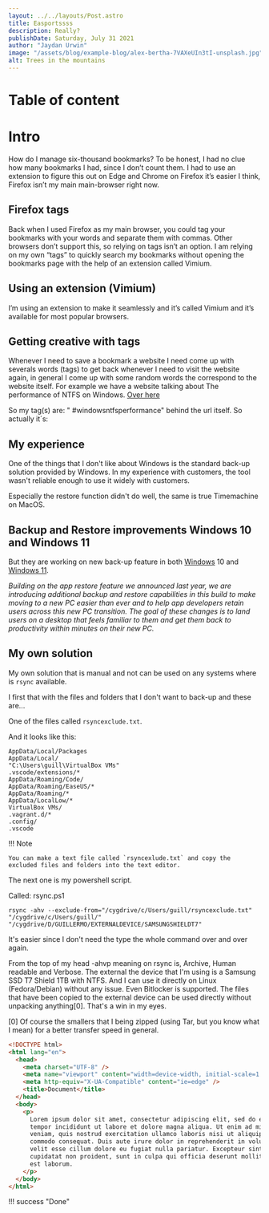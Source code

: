 ```yaml
---
layout: ../../layouts/Post.astro
title: Easportssss
description: Really?
publishDate: Saturday, July 31 2021
author: "Jaydan Urwin"
image: "/assets/blog/example-blog/alex-bertha-7VAXeUIn3tI-unsplash.jpg"
alt: Trees in the mountains
---
```


# Table of content

# Intro

How do I manage six-thousand bookmarks? To be honest, I had no clue how many bookmarks I had, since I don’t count them. I had to use an extension to figure this out on Edge and Chrome on Firefox it’s easier I think, Firefox isn’t my main main-browser right now.

## Firefox tags

Back when I used Firefox as my main browser, you could tag your bookmarks with your words and separate them with commas. Other browsers don’t support this, so relying on tags isn’t an option.
I am relying on my own “tags” to quickly search my bookmarks without opening the bookmarks page with the help of an extension called Vimium.

## Using an extension (Vimium)

I’m using an extension to make it seamlessly and it’s called Vimium and it’s available for most popular browsers.

## Getting creative with tags

Whenever I need to save a bookmark a website I need come up with severals words (tags) to get back whenever I need to visit the website again, in general I come up with some random words the correspond to the website itself. For example we have a website talking about The performance of NTFS on Windows. [Over here](https://github.com/Microsoft/WSL/issues/873#issuecomment-425272829)

So my tag(s) are: " #windowsntfsperformance" behind the url itself. So actually it´s:

## My experience

One of the things that I don't like about Windows is the standard back-up solution provided by Windows.
In my experience with customers, the tool wasn't reliable enough to use it widely with customers.

Especially the restore function didn't do well, the same is true Timemachine on MacOS.

## Backup and Restore improvements Windows 10 and Windows 11

But they are working on new back-up feature in both [Windows](https://twitter.com/PhantomOfEarth/status/1690143092224266244?s=20) 10 and [Windows 11](https://blogs.windows.com/windows-insider/2023/05/24/announcing-windows-11-insider-preview-build-23466/).

_Building on the app restore feature we announced last year, we are introducing additional backup and restore capabilities in this build to make moving to a new PC easier than ever and to help app developers retain users across this new PC transition. The goal of these changes is to land users on a desktop that feels familiar to them and get them back to productivity within minutes on their new PC._

## My own solution

My own solution that is manual and not can be used on any systems where is `rsync` available.

I first that with the files and folders that I don't want to back-up and these are...

One of the files called `rsyncexclude.txt`.

And it looks like this:

```
AppData/Local/Packages
AppData/Local/
"C:\Users\guill\VirtualBox VMs"
.vscode/extensions/*
AppData/Roaming/Code/
AppData/Roaming/EaseUS/*
AppData/Roaming/*
AppData/LocalLow/*
VirtualBox VMs/
.vagrant.d/*
.config/
.vscode
```

!!! Note

    You can make a text file called `rsyncexlude.txt` and copy the excluded files and folders into the text editor.

The next one is my powershell script.

Called: rsync.ps1

```
rsync -ahv --exclude-from="/cygdrive/c/Users/guill/rsyncexclude.txt" "/cygdrive/c/Users/guill/" "/cygdrive/D/GUILLERMO/EXTERNALDEVICE/SAMSUNGSHIELDT7"
```

It's easier since I don't need the type the whole command over and over again.

From the top of my head -ahvp meaning on rsync is, Archive, Human readable and Verbose.
The external the device that I'm using is a Samsung SSD T7 Shield 1TB with NTFS.
And I can use it directly on Linux (Fedora/Debian) without any issue. Even Bitlocker is supported.
The files that have been copied to the external device can be used directly without unpacking anything[0].
That's a win in my eyes.

[0] Of course the smallers that I being zipped (using Tar, but you know what I mean) for a better transfer speed in general.

```html
<!DOCTYPE html>
<html lang="en">
  <head>
    <meta charset="UTF-8" />
    <meta name="viewport" content="width=device-width, initial-scale=1.0" />
    <meta http-equiv="X-UA-Compatible" content="ie=edge" />
    <title>Document</title>
  </head>
  <body>
    <p>
      Lorem ipsum dolor sit amet, consectetur adipiscing elit, sed do eiusmod
      tempor incididunt ut labore et dolore magna aliqua. Ut enim ad minim
      veniam, quis nostrud exercitation ullamco laboris nisi ut aliquip ex ea
      commodo consequat. Duis aute irure dolor in reprehenderit in voluptate
      velit esse cillum dolore eu fugiat nulla pariatur. Excepteur sint occaecat
      cupidatat non proident, sunt in culpa qui officia deserunt mollit anim id
      est laborum.
    </p>
  </body>
</html>
```

!!! success "Done"
